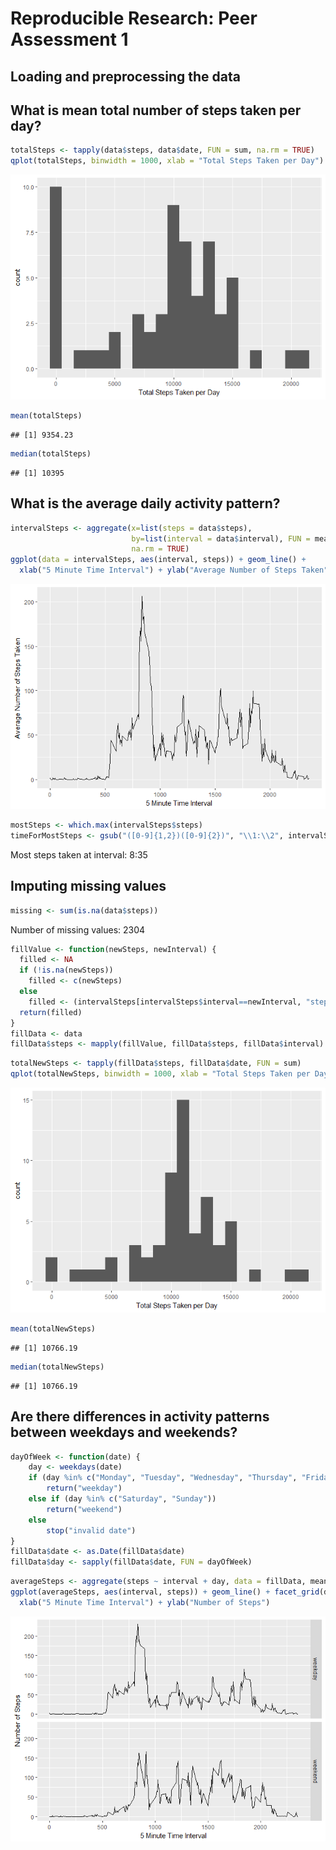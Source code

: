 # Reproducible Research: Peer Assessment 1


## Loading and preprocessing the data



## What is mean total number of steps taken per day?

```r
totalSteps <- tapply(data$steps, data$date, FUN = sum, na.rm = TRUE)
qplot(totalSteps, binwidth = 1000, xlab = "Total Steps Taken per Day")
```

![](PA1_template_files/figure-html/unnamed-chunk-1-1.png)<!-- -->

```r
mean(totalSteps)
```

```
## [1] 9354.23
```

```r
median(totalSteps)
```

```
## [1] 10395
```


## What is the average daily activity pattern?

```r
intervalSteps <- aggregate(x=list(steps = data$steps), 
                           by=list(interval = data$interval), FUN = mean,
                           na.rm = TRUE)
ggplot(data = intervalSteps, aes(interval, steps)) + geom_line() + 
  xlab("5 Minute Time Interval") + ylab("Average Number of Steps Taken")
```

![](PA1_template_files/figure-html/unnamed-chunk-2-1.png)<!-- -->

```r
mostSteps <- which.max(intervalSteps$steps)
timeForMostSteps <- gsub("([0-9]{1,2})([0-9]{2})", "\\1:\\2", intervalSteps[mostSteps, 'interval'])
```

Most steps taken at interval: 8:35


## Imputing missing values

```r
missing <- sum(is.na(data$steps))
```

Number of missing values: 2304


```r
fillValue <- function(newSteps, newInterval) {
  filled <- NA
  if (!is.na(newSteps))
    filled <- c(newSteps)
  else
    filled <- (intervalSteps[intervalSteps$interval==newInterval, "steps"])
  return(filled)
}
fillData <- data
fillData$steps <- mapply(fillValue, fillData$steps, fillData$interval)
```


```r
totalNewSteps <- tapply(fillData$steps, fillData$date, FUN = sum)
qplot(totalNewSteps, binwidth = 1000, xlab = "Total Steps Taken per Day")
```

![](PA1_template_files/figure-html/unnamed-chunk-5-1.png)<!-- -->

```r
mean(totalNewSteps)
```

```
## [1] 10766.19
```

```r
median(totalNewSteps)
```

```
## [1] 10766.19
```


## Are there differences in activity patterns between weekdays and weekends?

```r
dayOfWeek <- function(date) {
    day <- weekdays(date)
    if (day %in% c("Monday", "Tuesday", "Wednesday", "Thursday", "Friday"))
        return("weekday")
    else if (day %in% c("Saturday", "Sunday"))
        return("weekend")
    else
        stop("invalid date")
}
fillData$date <- as.Date(fillData$date)
fillData$day <- sapply(fillData$date, FUN = dayOfWeek)
```


```r
averageSteps <- aggregate(steps ~ interval + day, data = fillData, mean)
ggplot(averageSteps, aes(interval, steps)) + geom_line() + facet_grid(day~.) + 
  xlab("5 Minute Time Interval") + ylab("Number of Steps")
```

![](PA1_template_files/figure-html/unnamed-chunk-7-1.png)<!-- -->
